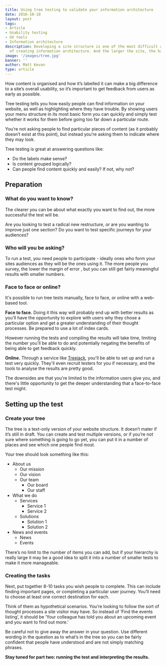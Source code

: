 ```yaml
---
title: Using tree testing to validate your information architecture
date: 2016-10-10
layout: post
tags:
- Article
- Usability testing
- UX tools
- Information architecture
description: Developing a site structure is one of the most difficult and important parts
  of creating information architecture. And the larger the site, the harder it gets.
image: '/images/tree.jpg'
banner: ''
author: Matt Kevan
type: article
---
```

How content is organised and how it’s labelled it can make a big difference to a site’s overall usability, so it’s important to get feedback from users as early as possible.

Tree testing tells you how easily people can find information on your website, as well as highlighting where they have trouble. By showing users your menu structure in its most basic form you can quickly and simply test whether it works for them before going too far down a particular route.

You’re not asking people to find particular pieces of content (as it probably doesn’t exist at this point), but instead you’re asking them to indicate where they may look.

Tree testing is great at answering questions like:

- Do the labels make sense?
- Is content grouped logically?
- Can people find content quickly and easily? If not, why not?

## Preparation

### What do you want to know?

The clearer you can be about what exactly you want to find out, the more successful the test will be. 

Are you looking to test a radical new restructure, or are you wanting to improve just one section? Do you want to test specific journeys for your audiences? 

### Who will you be asking?

To run a test, you need people to participate - ideally ones who form your sites audiences as they will be the ones using it. The more people you survey, the lower the margin of error , but you can still get fairly meaningful results with smaller numbers.

### Face to face or online?

It's possible to run tree tests manually, face to face, or online with a web-based tool.

**Face to face.** Doing it this way will probably end up with better results as you'll have the opportunity to explore with users why they chose a particular option and get a greater understanding of their thought processes. Be prepared to use a lot of index cards.

However running the tests and compiling the results will take time, limiting the number you'll be able to do and potentially negating the benefits of being able to get feedback quickly. 

**Online.** Through a service like [Treejack](https://www.optimalworkshop.com/treejack), you'll be able to set up and run a test very quickly. They'll even recruit testers for you if necessary, and the tools to analyse the results are pretty good.

The downsides are that you're limited to the information users give you, and there's little opportunity to get the deeper understanding that a face-to-face test might.

## Setting up the test

### Create your tree

The tree is a text-only version of your website structure. It doesn’t mater if it’s still in draft. You can create and test multiple versions, or if you’re not sure where something is going to go yet, you can put it in a number of places and see which one people find most.

Your tree should look something like this:

- About us
  - Our mission
  - Our vision
  - Our team
    - Our board
    - Our staff
- What we do
  - Services
    - Service 1
    - Service 2
  - Solutions
    - Solution 1
    - Solution 2
- News and events
  - News
  - Events

There’s no limit to the number of items you can add, but if your hierarchy is really large it may be a good idea to split it into a number of smaller tests to make it more manageable.

### Creating the tasks

Next, put together 8-10 tasks you wish people to complete. This can include finding important pages, or completing a particular user journey. You’ll need to choose at least one correct destination for each.

Think of them as hypothetical scenarios. You’re looking to follow the sort of thought processes a site visitor may have. So instead of ‘Find the events listing’, it should be ‘Your colleague has told you about an upcoming event and you want to find out more.’

Be careful not to give away the answer in your question. Use different wording in the question as to what’s in the tree so you can be fairly confident that people have understood and are not simply matching phrases.

**Stay tuned for part two: running the test and interpreting the results.**

